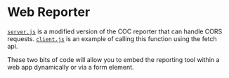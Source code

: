 # Web Reporter

[`server.js`](./server.js) is a modified version of the COC reporter that can handle
CORS requests. [`client.js`](./client.js) is an example of calling this function using
the fetch api.

These two bits of code will allow you to embed the reporting tool within a web app dynamically
or via a form element.
